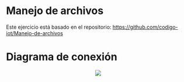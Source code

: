 # Manejo de archivos
Este ejercicio está basado en el repositorio:
https://github.com/codigo-iot/Manejo-de-archivos

# Diagrama de conexión

<div align="center"><img src="https://i.ibb.co/fG5N2sm/Diagrama-ultra.png"></div>

